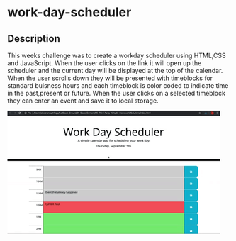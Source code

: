 # work-day-scheduler


## Description
This weeks challenge was to create a workday scheduler using HTML,CSS and JavaScript.
When the user clicks on the link it will open up the scheduler and the current day will be displayed at the top of the calendar. 
When the user scrolls down they will be presented with timeblocks for standard buisness hours and each timeblock is color coded to indicate time in the past,present or future.
When the user clicks on a selected timeblock they can enter an event and save it to local storage.


![Workday scheduler website.](./assets/images/05-third-party-apis-homework-demo.gif) 

